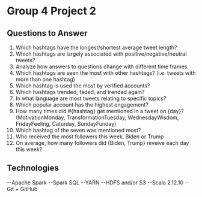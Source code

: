 # Group 4 Project 2

## Questions to Answer
1. Which hashtags have the longest/shortest average tweet length? 
2. Which hashtags are largely associated with positive/negative/neutral tweets? 
3. Analyze how answers to questions change with different time frames.
4. Which hashtags are seen the most with other hashtags? (i.e. tweets with more than one hashtag)
5. Which hashtag is used the most by verified accounts?
6. Which hashtags trended, faded, and trended again?
7. In what language are most tweets relating to specific topics?
8. Which popular account has the highest engagement? 
9. How many times did #{hashtag} get mentioned in a tweet on {day}? (MotivationMonday, TransformationTuesday, WednesdayWisdom, FridayFeeling, Caturday, SundayFunday)
10. Which hashtag of the seven was mentioned most?
11. Who received the most followers this week, Biden or Trump
12. On average, how many followers did {Biden, Trump} reveive each day this week?


## Technologies
--Apache Spark
--Spark SQL
--YARN
--HDFS and/or S3
--Scala 2.12.10
--Git + GitHub